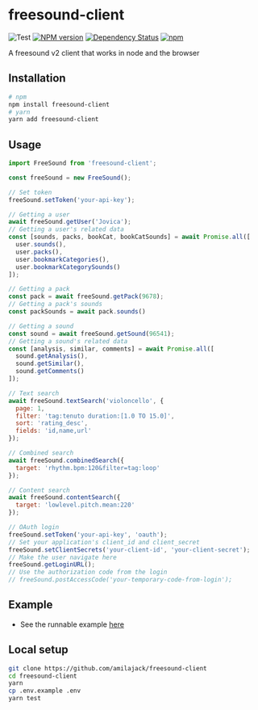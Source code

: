 freesound-client
================

![Test](https://github.com/amilajack/freesound-client/workflows/Test/badge.svg)
[![NPM version](https://badge.fury.io/js/freesound-client.svg)](http://badge.fury.io/js/freesound-client)
[![Dependency Status](https://img.shields.io/david/amilajack/freesound-client.svg)](https://david-dm.org/amilajack/freesound-client)
[![npm](https://img.shields.io/npm/dm/freesound-client.svg)](https://npm-stat.com/charts.html?package=freesound-client)

A freesound v2 client that works in node and the browser

## Installation
```bash
# npm
npm install freesound-client
# yarn
yarn add freesound-client
```

## Usage
```js
import FreeSound from 'freesound-client';

const freeSound = new FreeSound();

// Set token
freeSound.setToken('your-api-key');

// Getting a user
await freeSound.getUser('Jovica');
// Getting a user's related data
const [sounds, packs, bookCat, bookCatSounds] = await Promise.all([
  user.sounds(),
  user.packs(),
  user.bookmarkCategories(),
  user.bookmarkCategorySounds()
]);

// Getting a pack
const pack = await freeSound.getPack(9678);
// Getting a pack's sounds
const packSounds = await pack.sounds()

// Getting a sound
const sound = await freeSound.getSound(96541);
// Getting a sound's related data
const [analysis, similar, comments] = await Promise.all([
  sound.getAnalysis(),
  sound.getSimilar(),
  sound.getComments()
]);

// Text search 
await freeSound.textSearch('violoncello', {
  page: 1,
  filter: 'tag:tenuto duration:[1.0 TO 15.0]',
  sort: 'rating_desc',
  fields: 'id,name,url'
});

// Combined search
await freeSound.combinedSearch({
  target: 'rhythm.bpm:120&filter=tag:loop'
});

// Content search
await freeSound.contentSearch({
  target: 'lowlevel.pitch.mean:220'
});

// OAuth login
freeSound.setToken('your-api-key', 'oauth');
// Set your application's client_id and client_secret
freeSound.setClientSecrets('your-client-id', 'your-client-secret');
// Make the user navigate here
freeSound.getLoginURL();
// Use the authorization code from the login
// freeSound.postAccessCode('your-temporary-code-from-login');
```

## Example
* See the runnable example [here](https://github.com/amilajack/freesound-client-example)

## Local setup
```bash
git clone https://github.com/amilajack/freesound-client
cd freesound-client
yarn
cp .env.example .env
yarn test
```
